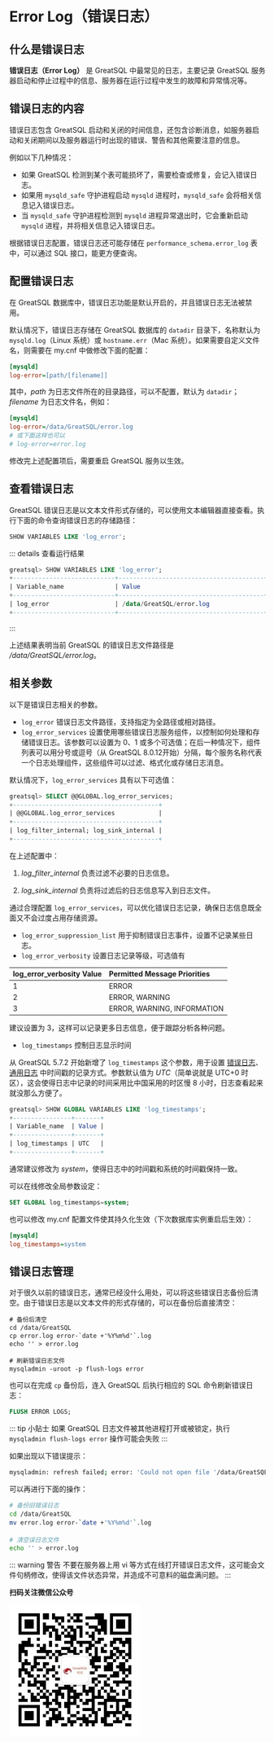 # Error Log（错误日志）

## 什么是错误日志

**错误日志（Error Log）** 是 GreatSQL 中最常见的日志，主要记录 GreatSQL 服务器启动和停止过程中的信息、服务器在运行过程中发生的故障和异常情况等。

## 错误日志的内容

错误日志包含 GreatSQL 启动和关闭的时间信息，还包含诊断消息，如服务器启动和关闭期间以及服务器运行时出现的错误、警告和其他需要注意的信息。

例如以下几种情况：
- 如果 GreatSQL 检测到某个表可能损坏了，需要检查或修复，会记入错误日志。
- 如果用 `mysqld_safe` 守护进程启动 `mysqld` 进程时，`mysqld_safe` 会将相关信息记入错误日志。
- 当 `mysqld_safe` 守护进程检测到 `mysqld` 进程异常退出时，它会重新启动 `mysqld` 进程，并将相关信息记入错误日志。

根据错误日志配置，错误日志还可能存储在 `performance_schema.error_log` 表中，可以通过 SQL 接口，能更方便查询。

## 配置错误日志

在 GreatSQL 数据库中，错误日志功能是默认开启的，并且错误日志无法被禁用。

默认情况下，错误日志存储在 GreatSQL 数据库的 `datadir` 目录下，名称默认为 `mysqld.log`（Linux 系统）或 `hostname.err`（Mac 系统）。如果需要自定义文件名，则需要在 my.cnf 中做修改下面的配置：

```ini
[mysqld]
log-error=[path/[filename]] 
```
其中，*path* 为日志文件所在的目录路径，可以不配置，默认为 `datadir`；*filename* 为日志文件名，例如：

```ini
[mysqld]
log-error=/data/GreatSQL/error.log
# 或下面这样也可以
# log-error=error.log
```

修改完上述配置项后，需要重启 GreatSQL 服务以生效。

## 查看错误日志

GreatSQL 错误日志是以文本文件形式存储的，可以使用文本编辑器直接查看。执行下面的命令查询错误日志的存储路径：

```sql
SHOW VARIABLES LIKE 'log_error';
```

::: details 查看运行结果
```sql
greatsql> SHOW VARIABLES LIKE 'log_error';
+----------------------------+----------------------------------------+
| Variable_name              | Value                                  |
+----------------------------+----------------------------------------+
| log_error                  | /data/GreatSQL/error.log                |
+----------------------------+----------------------------------------+
```
:::

上述结果表明当前 GreatSQL 的错误日志文件路径是 */data/GreatSQL/error.log*。

## 相关参数

以下是错误日志相关的参数。

- `log_error` 错误日志文件路径，支持指定为全路径或相对路径。
- `log_error_services` 设置使用哪些错误日志服务组件，以控制如何处理和存储错误日志。该参数可以设置为 0、1 或多个可选值；在后一种情况下，组件列表可以用分号或逗号（从 GreatSQL 8.0.12开始）分隔，每个服务名称代表一个日志处理组件，这些组件可以过滤、格式化或存储日志消息。

默认情况下，`log_error_services` 具有以下可选值：

```sql
greatsql> SELECT @@GLOBAL.log_error_services;
+----------------------------------------+
| @@GLOBAL.log_error_services            |
+----------------------------------------+
| log_filter_internal; log_sink_internal |
+----------------------------------------+
```

在上述配置中：

1. *log_filter_internal* 负责过滤不必要的日志信息。

2. *log_sink_internal* 负责将过滤后的日志信息写入到日志文件。

通过合理配置 `log_error_services`，可以优化错误日志记录，确保日志信息既全面又不会过度占用存储资源。

- `log_error_suppression_list` 用于抑制错误日志事件，设置不记录某些日志。
- `log_error_verbosity` 设置日志记录等级，可选值有

| log_error_verbosity Value | Permitted Message Priorities |
| :------------------------ | :--------------------------- |
| 1                         | ERROR                        |
| 2                         | ERROR, WARNING               |
| 3                         | ERROR, WARNING, INFORMATION  |

建议设置为 3，这样可以记录更多日志信息，便于跟踪分析各种问题。

- `log_timestamps` 控制日志显示时间

从 GreatSQL 5.7.2 开始新增了 `log_timestamps` 这个参数，用于设置 [错误日志](#)、[通用日志](./4-7-greatsql-general-log.md) 中时间戳的记录方式。参数默认值为 *UTC*（简单说就是 UTC+0 时区），这会使得日志中记录的时间采用比中国采用的时区慢 8 小时，日志查看起来就没那么方便了。

```sql
greatsql> SHOW GLOBAL VARIABLES LIKE 'log_timestamps';
+----------------+-------+
| Variable_name  | Value |
+----------------+-------+
| log_timestamps | UTC   |
+----------------+-------+
```
通常建议修改为 *system*，使得日志中的时间戳和系统的时间戳保持一致。

可以在线修改全局参数设定：
```sql
SET GLOBAL log_timestamps=system;
```

也可以修改 my.cnf 配置文件使其持久化生效（下次数据库实例重启后生效）：

```ini
[mysqld]
log_timestamps=system
```

## 错误日志管理

对于很久以前的错误日志，通常已经没什么用处，可以将这些错误日志备份后清空。由于错误日志是以文本文件的形式存储的，可以在备份后直接清空：

```shell
# 备份后清空
cd /data/GreatSQL
cp error.log error-`date +'%Y%m%d'`.log
echo '' > error.log

# 刷新错误日志文件
mysqladmin -uroot -p flush-logs error
```

也可以在完成 `cp` 备份后，连入 GreatSQL 后执行相应的 SQL 命令刷新错误日志：

```sql
FLUSH ERROR LOGS;
```

::: tip 小贴士
如果 GreatSQL 日志文件被其他进程打开或被锁定，执行 `mysqladmin flush-logs error` 操作可能会失败
:::

如果出现以下错误提示：

```bash
mysqladmin: refresh failed; error: 'Could not open file '/data/GreatSQL/error.log' for error logging.'
```

可以再进行下面的操作：

```bash
# 备份旧错误日志
cd /data/GreatSQL
mv error.log error-`date +'%Y%m%d'`.log

# 清空误日志文件
echo '' > error.log
```

::: warning 警告
不要在服务器上用 vi 等方式在线打开错误日志文件，这可能会文件句柄修改，使得该文件状态异常，并造成不可意料的磁盘满问题。
:::

**扫码关注微信公众号**

![greatsql-wx](../greatsql-wx.jpg)

